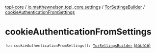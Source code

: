 [topl-core](../../index.md) / [io.matthewnelson.topl_core.settings](../index.md) / [TorSettingsBuilder](index.md) / [cookieAuthenticationFromSettings](./cookie-authentication-from-settings.md)

# cookieAuthenticationFromSettings

`fun cookieAuthenticationFromSettings(): `[`TorSettingsBuilder`](index.md) [(source)](https://github.com/05nelsonm/TorOnionProxyLibrary-Android/blob/master/topl-core/src/main/java/io/matthewnelson/topl_core/settings/TorSettingsBuilder.kt#L219)